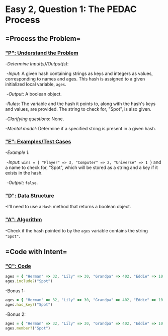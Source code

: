 # Easy 2, Question 1: The PEDAC Process



## =Process the Problem=



### <u>"P": Understand the Problem</u>



-*Determine Input(s)/Output(s)*:

​	-*Input*: A given hash containing strings as keys and integers as values, corresponding to names and ages. This hash is assigned to a given initialized local variable, ```ages```.

​	-*Output*: A boolean object.



-*Rules*: The variable and the hash it points to, along with the hash's keys and values, are provided. The string to check for, "Spot", is also given.



-*Clarifying questions*: None.



-*Mental model*: Determine if a specified string is present in a given hash.



### <u>"E": Examples/Test Cases</u>



-*Example 1*: 

​	-*Input*: ```wins = { "Player" => 3, "Computer" => 2, "Universe" => 1 }``` and a name to check for, "Spot", which will be stored as a string and a key if it exists in the hash.

​	-*Output*: ```false```.



### <u>"D": Data Structure</u>



-I'll need to use a ```Hash``` method that returns a boolean object.



### <u>"A": Algorithm</u>



-Check if the hash pointed to by the ```ages``` variable contains the string ```"Spot"```.



## =Code with Intent=



### <u>"C": Code</u>



```ruby
ages = { "Herman" => 32, "Lily" => 30, "Grandpa" => 402, "Eddie" => 10 }
ages.include?("Spot")
```



-Bonus 1:

```ruby
ages = { "Herman" => 32, "Lily" => 30, "Grandpa" => 402, "Eddie" => 10 }
ages.has_key?("Spot")
```



-Bonus 2:

```ruby
ages = { "Herman" => 32, "Lily" => 30, "Grandpa" => 402, "Eddie" => 10 }
ages.member?("Spot")
```


